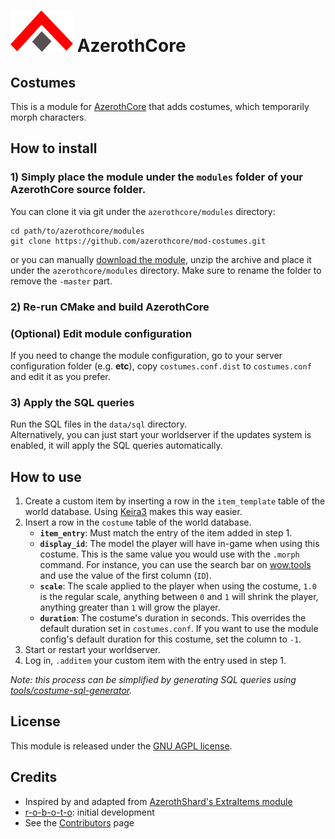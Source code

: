 # ![logo](https://raw.githubusercontent.com/azerothcore/azerothcore.github.io/master/images/logo-github.png) AzerothCore
## Costumes

This is a module for [AzerothCore](http://www.azerothcore.org) that adds costumes, which temporarily morph characters.


## How to install

### 1) Simply place the module under the `modules` folder of your AzerothCore source folder.

You can clone it via git under the `azerothcore/modules` directory:

```
cd path/to/azerothcore/modules
git clone https://github.com/azerothcore/mod-costumes.git
```

or you can manually [download the module](https://github.com/azerothcore/mod-costumes/archive/refs/heads/master.zip), unzip the archive and place it under the `azerothcore/modules` directory. Make sure to rename the folder to remove the `-master` part.

### 2) Re-run CMake and build AzerothCore

### (Optional) Edit module configuration

If you need to change the module configuration, go to your server configuration folder (e.g. **etc**), copy `costumes.conf.dist` to `costumes.conf` and edit it as you prefer.

### 3) Apply the SQL queries

Run the SQL files in the `data/sql` directory.  
Alternatively, you can just start your worldserver if the updates system is enabled, it will apply the SQL queries automatically.


## How to use

1. Create a custom item by inserting a row in the `item_template` table of the world database. Using [Keira3](https://github.com/azerothcore/Keira3) makes this way easier.
2. Insert a row in the `costume` table of the world database.
    * **`item_entry`**: Must match the entry of the item added in step 1.
    * **`display_id`**: The model the player will have in-game when using this costume. This is the same value you would use with the `.morph` command. For instance, you can use the search bar on [wow.tools](https://wow.tools/dbc/?dbc=creaturedisplayinfo&build=3.3.5.12340#page=1) and use the value of the first column (`ID`).
    * **`scale`**: The scale applied to the player when using the costume, `1.0` is the regular scale, anything between `0` and `1` will shrink the player, anything greater than `1` will grow the player.
    * **`duration`**: The costume's duration in seconds. This overrides the default duration set in `costumes.conf`. If you want to use the module config's default duration for this costume, set the column to `-1`.
3. Start or restart your worldserver.
4. Log in, `.additem` your custom item with the entry used in step 1.

*Note: this process can be simplified by generating SQL queries using [tools/costume-sql-generator](tools/costume-sql-generator).*


## License

This module is released under the [GNU AGPL license](https://github.com/azerothcore/mod-costumes/blob/master/LICENSE).


## Credits

* Inspired by and adapted from [AzerothShard's ExtraItems module](https://github.com/AzerothShard/azerothshard-core/tree/development/modules/ExtraItems)
* [r-o-b-o-t-o](https://github.com/r-o-b-o-t-o): initial development
* See the [Contributors](https://github.com/azerothcore/mod-costumes/graphs/contributors) page
